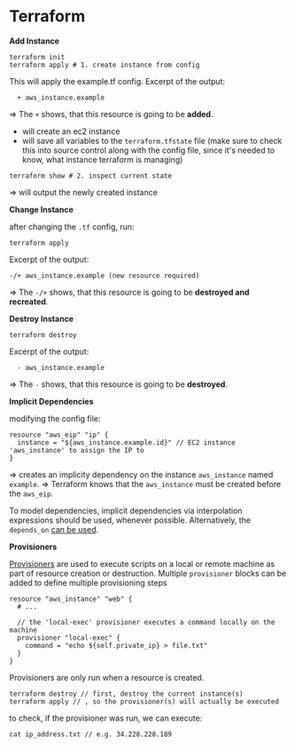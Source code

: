 # Terraform

**Add Instance**

```
terraform init
terraform apply # 1. create instance from config
```

This will apply the example.tf config.
Excerpt of the output:

```
  + aws_instance.example
```

=> The `+` shows, that this resource is going to be **added**.

- will create an ec2 instance
- will save all variables to the `terraform.tfstate` file (make sure to check this into source control along with the config file, since it's needed to know, what instance terraform is managing)

```
terraform show # 2. inspect current state
```

=> will output the newly created instance

**Change Instance**

after changing the `.tf` config, run:

```
terraform apply
```

Excerpt of the output:

```
-/+ aws_instance.example (new resource required)
```

=> The `-/+` shows, that this resource is going to be **destroyed and recreated**.

**Destroy Instance**

```
terraform destroy
```

Excerpt of the output:

```
  - aws_instance.example
```

=> The `-` shows, that this resource is going to be **destroyed**.

**Implicit Dependencies**

modifying the config file:

```
resource "aws_eip" "ip" {
  instance = "${aws_instance.example.id}" // EC2 instance 'aws_instance' to assign the IP to
}
```

=> creates an implicity dependency on the instance `aws_instance` named `example`.
=> Terraform knows that the `aws_instance` must be created before the `aws_eip`.

To model dependencies, implicit dependencies via interpolation expressions should be used, whenever possible. Alternatively, the `depends_on` [can be used][0].

**Provisioners**

[Provisioners][1] are used to execute scripts on a local or remote machine as part of resource creation or destruction. 
Multiple `provisioner` blocks can be added to define multiple provisioning steps
```
resource "aws_instance" "web" {
  # ...

  // the 'local-exec' provisioner executes a command locally on the machine
  provisioner "local-exec" {
    command = "echo ${self.private_ip} > file.txt"
  }
}
```

Provisioners are only run when a resource is created.

```
terraform destroy // first, destroy the current instance(s)
terraform apply // , so the provisioner(s) will actually be executed
```

to check, if the provisioner was run, we can execute:

```
cat ip_address.txt // e.g. 34.228.228.189
```


[0]: https://www.terraform.io/intro/getting-started/dependencies.html
[1]: https://www.terraform.io/docs/provisioners/index.html